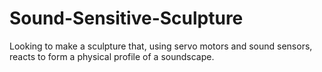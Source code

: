 # Sound-Sensitive-Sculpture
Looking to make a sculpture that, using servo motors and sound sensors, reacts to form a physical profile of a soundscape.
